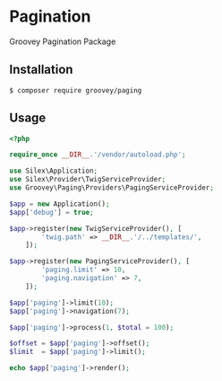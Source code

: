 # Pagination

Groovey Pagination Package

## Installation

    $ composer require groovey/paging

## Usage

```php
<?php

require_once __DIR__.'/vendor/autoload.php';

use Silex\Application;
use Silex\Provider\TwigServiceProvider;
use Groovey\Paging\Providers\PagingServiceProvider;

$app = new Application();
$app['debug'] = true;

$app->register(new TwigServiceProvider(), [
        'twig.path' => __DIR__.'/../templates/',
    ]);

$app->register(new PagingServiceProvider(), [
        'paging.limit' => 10,
        'paging.navigation' => 7,
    ]);

$app['paging']->limit(10);
$app['paging']->navigation(7);

$app['paging']->process(1, $total = 100);

$offset = $app['paging']->offset();
$limit  = $app['paging']->limit();

echo $app['paging']->render();
```